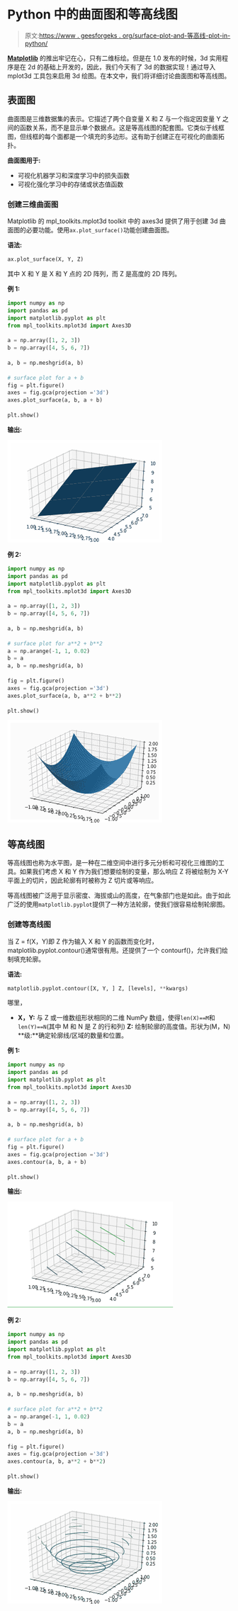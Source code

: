 # Python 中的曲面图和等高线图

> 原文:[https://www . geesforgeks . org/surface-plot-and-等高线-plot-in-python/](https://www.geeksforgeeks.org/surface-plots-and-contour-plots-in-python/)

**[Matplotlib](https://www.geeksforgeeks.org/python-introduction-matplotlib/)** 的推出牢记在心，只有二维标绘。但是在 1.0 发布的时候，3d 实用程序是在 2d 的基础上开发的，因此，我们今天有了 3d 的数据实现！通过导入 mplot3d 工具包来启用 3d 绘图。在本文中，我们将详细讨论曲面图和等高线图。

## 表面图

曲面图是三维数据集的表示。它描述了两个自变量 X 和 Z 与一个指定因变量 Y 之间的函数关系，而不是显示单个数据点。这是等高线图的配套图。它类似于线框图，但线框的每个面都是一个填充的多边形。这有助于创建正在可视化的曲面拓扑。

**曲面图用于:**

*   可视化机器学习和深度学习中的损失函数
*   可视化强化学习中的存储或状态值函数

### 创建三维曲面图

Matplotlib 的 mpl_toolkits.mplot3d toolkit 中的 axes3d 提供了用于创建 3d 曲面图的必要功能。使用`ax.plot_surface()`功能创建曲面图。

**语法:**

```py
ax.plot_surface(X, Y, Z)
```

其中 X 和 Y 是 X 和 Y 点的 2D 阵列，而 Z 是高度的 2D 阵列。

**例 1:**

```py
import numpy as np
import pandas as pd
import matplotlib.pyplot as plt
from mpl_toolkits.mplot3d import Axes3D

a = np.array([1, 2, 3])
b = np.array([4, 5, 6, 7])

a, b = np.meshgrid(a, b)

# surface plot for a + b
fig = plt.figure()
axes = fig.gca(projection ='3d')
axes.plot_surface(a, b, a + b)

plt.show()
```

**输出:**

![](img/94c5f6a0b42a32da70359df8196c33c8.png)

**例 2:**

```py
import numpy as np
import pandas as pd
import matplotlib.pyplot as plt
from mpl_toolkits.mplot3d import Axes3D

a = np.array([1, 2, 3])
b = np.array([4, 5, 6, 7])

a, b = np.meshgrid(a, b)

# surface plot for a**2 + b**2
a = np.arange(-1, 1, 0.02)
b = a
a, b = np.meshgrid(a, b)

fig = plt.figure()
axes = fig.gca(projection ='3d')
axes.plot_surface(a, b, a**2 + b**2)

plt.show()
```

![](img/f2c8edfed668c43227a87165f920942b.png)

## 等高线图

等高线图也称为水平图，是一种在二维空间中进行多元分析和可视化三维图的工具。如果我们考虑 X 和 Y 作为我们想要绘制的变量，那么响应 Z 将被绘制为 X-Y 平面上的切片，因此轮廓有时被称为 Z 切片或等响应。

等高线图被广泛用于显示密度、海拔或山的高度，在气象部门也是如此。由于如此广泛的使用`matplotlib.pyplot`提供了一种方法轮廓，使我们很容易绘制轮廓图。

### 创建等高线图

当 Z = f(X，Y)即 Z 作为输入 X 和 Y 的函数而变化时，matplotlib.pyplot.contour()通常很有用。还提供了一个 contourf()，允许我们绘制填充轮廓。

**语法:**

```py
matplotlib.pyplot.contour([X, Y, ] Z, [levels], **kwargs)
```

哪里，

*   **X，Y:** 与 Z 或一维数组形状相同的二维 NumPy 数组，使得`len(X)==M`和`len(Y)==N`(其中 M 和 N 是 Z 的行和列)
    **Z:** 绘制轮廓的高度值。形状为(M，N)
    **级:**确定轮廓线/区域的数量和位置。

**例 1:**

```py
import numpy as np
import pandas as pd
import matplotlib.pyplot as plt
from mpl_toolkits.mplot3d import Axes3D

a = np.array([1, 2, 3])
b = np.array([4, 5, 6, 7])

a, b = np.meshgrid(a, b)

# surface plot for a + b
fig = plt.figure()
axes = fig.gca(projection ='3d')
axes.contour(a, b, a + b)

plt.show()
```

**输出:**

![contour-plots-python](img/b2fa15a1ada3205d359276295a60eb6d.png)

**例 2:**

```py
import numpy as np
import pandas as pd
import matplotlib.pyplot as plt
from mpl_toolkits.mplot3d import Axes3D

a = np.array([1, 2, 3])
b = np.array([4, 5, 6, 7])

a, b = np.meshgrid(a, b)

# surface plot for a**2 + b**2
a = np.arange(-1, 1, 0.02)
b = a
a, b = np.meshgrid(a, b)

fig = plt.figure()
axes = fig.gca(projection ='3d')
axes.contour(a, b, a**2 + b**2)

plt.show()
```

**输出:**

![](img/9fb9192c5b3bb8a8ad6f5804866419ba.png)